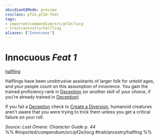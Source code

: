 ```yaml
---
obsidianUIMode: preview
cssclass: pf2e,pf2e-feat
tags:
- imported/compendium/src/pf2e/locg
- trait/ancestry/halfling
aliases: ["Innocuous"]
---
```

# Innocuous  *Feat 1*  
[halfling](halfling.md)  


Halflings have been unobtrusive assistants of larger folk for untold ages, and your people count on this assumption of innocence. You gain the trained proficiency rank in [Deception](../skills.md#Deception) (or another skill of your choice, if you're already trained in [Deception](../skills.md#Deception))

If you fail a [Deception](../skills.md#Deception) check to [Create a Diversion](create-a-diversion.md), humanoid creatures aren't aware that you were trying to trick them unless you get a critical failure on your roll.

*Source: Lost Omens: Character Guide p. 44*  
%% #imported/compendium/src/pf2e/locg #trait/ancestry/halfling %%